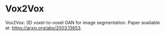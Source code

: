# Vox2Vox
Vox2Vox: 3D voxel-to-voxel GAN for image segmentation.
Paper available at: https://arxiv.org/abs/2003.13653.
